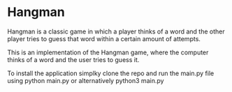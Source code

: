 # Hangman
Hangman is a classic game in which a player thinks of a word and the other player tries to guess that word within a certain amount of attempts.

This is an implementation of the Hangman game, where the computer thinks of a word and the user tries to guess it. 

To install the application simplky clone the repo and run the main.py file using python main.py or alternatively python3 main.py 

